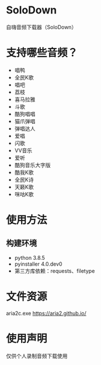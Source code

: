 # SoloDown
自嗨音频下载器（SoloDown）

# 支持哪些音频？
- 唱鸭
- 全民K歌
- 唱吧
- 荔枝
- 喜马拉雅
- 斗歌
- 酷狗唱唱
- 猫爪弹唱
- 弹唱达人
- 爱唱
- 闪歌
- VV音乐
- 爱听
- 酷狗音乐大字版
- 酷我K歌
- 全民K诗
- 天籁K歌
- 咪咕K歌

# 使用方法

## 构建环境
- python 3.8.5
- pyinstaller 4.0.dev0
- 第三方库依赖：requests、filetype

# 文件资源
aria2c.exe https://aria2.github.io/

# 使用声明
仅供个人录制音频下载使用
